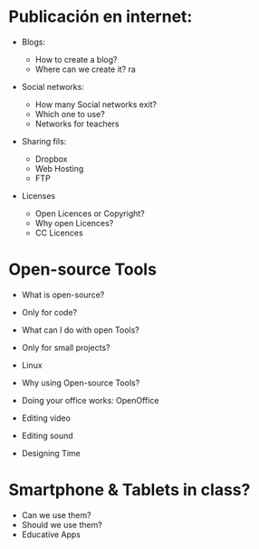 # Publicación en internet:

* Blogs:
	* How to create a blog?
	* Where can we create it?
ra
* Social networks:
	* How many Social networks exit?
	* Which one to use?
	* Networks for teachers

* Sharing fils:
	* Dropbox
	* Web Hosting
	* FTP

* Licenses
	* Open Licences or Copyright?
	* Why open Licences?
	* CC Licences

# Open-source Tools

* What is open-source?
* Only for code?
* What can I do with open Tools?
* Only for small projects?
* Linux

* Why using Open-source Tools?
* Doing your office works: OpenOffice
* Editing video
* Editing sound
* Designing Time

# Smartphone & Tablets in class?
* Can we use them?
* Should we use them?
* Educative Apps 
